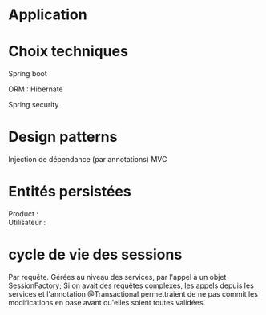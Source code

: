 # Application


# Choix techniques

Spring boot

ORM : Hibernate

Spring security

# Design patterns

Injection de dépendance (par annotations)
MVC

# Entités persistées

Product :  
Utilisateur :  

# cycle de vie des sessions

Par requête. Gérées au niveau des services, par l'appel à un objet SessionFactory;
Si on avait des requêtes complexes, les appels depuis les services et l'annotation @Transactional
permettraient de ne pas commit les modifications en base avant qu'elles soient toutes validées.